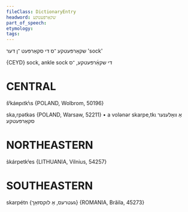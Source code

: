 ```yaml
---
fileClass: DictionaryEntry
headword: שקאַרפּעטקע
part_of_speech: 
etymology: 
tags: 
---
```

שקאַרפּעטקע
־ס
די
סקאַרפּעט
־ן
דער
'sock'

{CEYD}
sock, ankle sock די שקאַ֜רפּעטקע, ־ס

CENTRAL
========

šʲkáʀpɩtkʲɩs {POLAND, Wolbrom, 50196}

ska,rpətkəs {POLAND, Warsaw, 52211}
	•	a volənər skarpe,tkɩ אַ וואָלענער סקאַרפּעטקע

NORTHEASTERN
==============

s̀kárpetkʲes {LITHUANIA, Vilnius, 54257}

SOUTHEASTERN
==============

skarpétn {געטרעס, אַ לוקסזאַך} {ROMANIA, Brăila, 45273}
